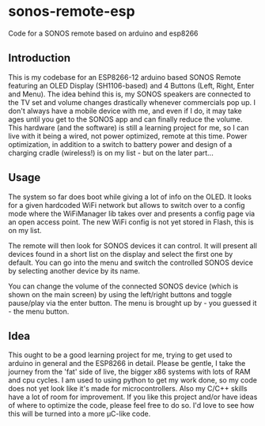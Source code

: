# sonos-remote-esp
Code for a SONOS remote based on arduino and esp8266

## Introduction
This is my codebase for an ESP8266-12 arduino based SONOS Remote featuring an
OLED Display (SH1106-based) and 4 Buttons (Left, Right, Enter and Menu).
The idea behind this is, my SONOS speakers are connected to the TV set and volume
changes drastically whenever commercials pop up. I don't always have a mobile
device with me, and even if I do, it may take ages until you get to the SONOS app
and can finally reduce the volume.
This hardware (and the software) is still a learning project for me, so I can
live with it being a wired, not power optimized, remote at this time.
Power optimization, in addition to a switch to battery power and design of a
charging cradle (wireless!) is on my list - but on the later part... 

## Usage
The system so far does boot while giving a lot of info on the OLED. It looks
for a given hardcoded WiFi network but allows to switch over to a config mode
where the WiFiManager lib takes over and presents a config page via an open access
point. The new WiFi config is not yet stored in Flash, this is on my list.

The remote will then look for SONOS devices it can control. It will present all
devices found in a short list on the display and select the first one by default.
You can go into the menu and switch the controlled SONOS device by selecting
another device by its name.

You can change the volume of the connected SONOS device (which is shown on the
main screen) by using the left/right buttons and toggle pause/play via the enter
button. The menu is brought up by - you guessed it - the menu button.

## Idea
This ought to be a good learning project for me, trying to get used to arduino
in general and the ESP8266 in detail.
Please be gentle, I take the journey from the 'fat' side of live, the bigger x86
systems with lots of RAM and cpu cycles. I am used to using python to get my work
done, so my code does not yet look like it's made for microcontrollers. Also my
C/C++ skills have a lot of room for improvement.
If you like this project and/or have ideas of where to optimize the code, please
feel free to do so. I'd love to see how this will be turned into a more µC-like
code.
